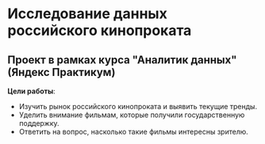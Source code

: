 # Исследование данных российского кинопроката
## Проект в рамках курса "Аналитик данных" (Яндекс Практикум)


**Цели работы**:
* Изучить рынок российского кинопроката и выявить текущие тренды. 
* Уделить внимание фильмам, которые получили государственную поддержку. 
* Ответить на вопрос, насколько такие фильмы интересны зрителю.
